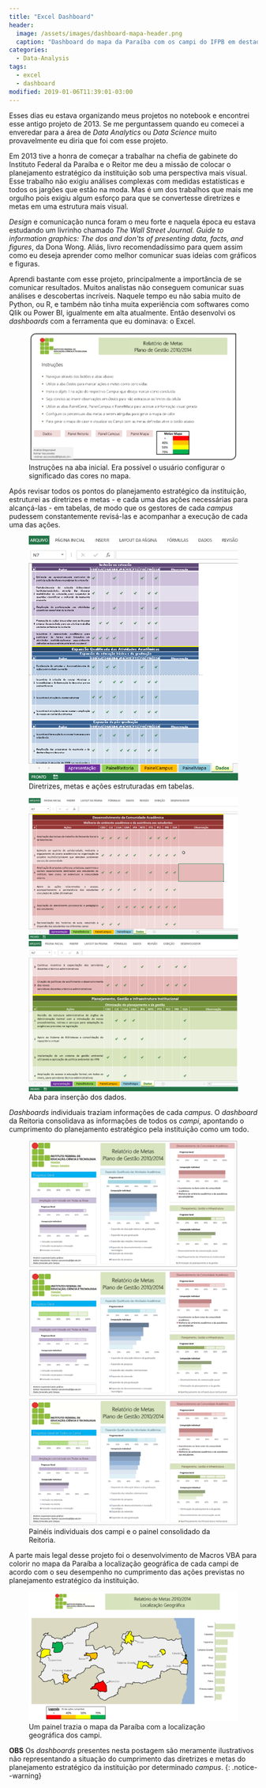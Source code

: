 ```yaml
---
title: "Excel Dashboard"
header:
  image: /assets/images/dashboard-mapa-header.png
  caption: "Dashboard do mapa da Paraíba com os campi do IFPB em destaque"
categories:
  - Data-Analysis
tags:
  - excel
  - dashboard
modified: 2019-01-06T11:39:01-03:00
---
```


Esses dias eu estava organizando meus projetos no notebook e encontrei esse antigo projeto de 2013. Se me perguntassem quando eu comecei a enveredar para a área de _Data Analytics_ ou _Data Science_ muito provavelmente eu diria que foi com esse projeto.

Em 2013 tive a honra de começar a trabalhar na chefia de gabinete do Instituto Federal da Paraíba e o Reitor me deu a missão de colocar o planejamento estratégico da instituição sob uma perspectiva mais visual. Esse trabalho não exigiu análises complexas com medidas estatísticas e todos os jargões que estão na moda. Mas é um dos trabalhos que mais me orgulho pois exigiu algum esforço para que se convertesse diretrizes e metas em uma estrutura mais visual.

_Design_ e comunicação nunca foram o meu forte e naquela época eu estava estudando um livrinho chamado _The Wall Street Journal. Guide to information graphics: The dos and don'ts of presenting data, facts, and figures_, da Dona Wong. Aliás, livro recomendadíssimo para quem assim como eu deseja aprender como melhor comunicar suas ideias com gráficos e figuras.

Aprendi bastante com esse projeto, principalmente a importância de se comunicar resultados. Muitos analistas não conseguem comunicar suas análises e descobertas incríveis. Naquele tempo eu não sabia muito de Python, ou R, e também não tinha muita experiência com softwares como Qlik ou Power BI, igualmente em alta atualmente. Então desenvolvi os _dashboards_ com a ferramenta que eu dominava: o Excel.

<figure>
    <a href="/assets/images/painel-principal.png"><img src="/assets/images/painel-principal.png"></a>
	<figcaption>Instruções na aba inicial. Era possível o usuário configurar o significado das cores no mapa.</figcaption>
</figure>

Após revisar todos os pontos do planejamento estratégico da instituição, estruturei as diretrizes e metas - e cada uma das ações necessárias para alcançá-las - em tabelas, de modo que os gestores de cada _campus_ pudessem constantemente revisá-las e acompanhar a execução de cada uma das ações.

<figure>
    <a href="/assets/images/dashboard-dados3.png"><img src="/assets/images/dashboard-dados3.png"></a>
	<figcaption>Diretrizes, metas e ações estruturadas em tabelas.</figcaption>
</figure>

<figure class="half">
    <a href="/assets/images/dashboard-dados1.png"><img src="/assets/images/dashboard-dados1.png"></a>
    <a href="/assets/images/dashboard-dados2.png"><img src="/assets/images/dashboard-dados2.png"></a>
    <figcaption>Aba para inserção dos dados.</figcaption>
</figure>

_Dashboards_ individuais traziam informações de cada _campus_. O _dashboard_ da Reitoria consolidava as informações de todos os _campi_, apontando o cumprimento do planejamento estratégico pela instituição como um todo.

<figure class="third">
    <a href="/assets/images/painel-campus1.png"><img src="/assets/images/painel-campus1.png"></a>
    <a href="/assets/images/painel-campus2.png"><img src="/assets/images/painel-campus2.png"></a>
    <a href="/assets/images/painel-reitoria.png"><img src="/assets/images/painel-reitoria.png"></a>
    <figcaption>Painéis individuais dos campi e o painel consolidado da Reitoria.</figcaption>
</figure>

A parte mais legal desse projeto foi o desenvolvimento de Macros VBA para colorir no mapa da Paraíba a localização geográfica de cada campi de acordo com o seu desempenho no cumprimento das ações previstas no planejamento estratégico da instituição.

<figure>
    <a href="/assets/images/dashboard-mapa.png"><img src="/assets/images/dashboard-mapa.png"></a>
	<figcaption>Um painel trazia o mapa da Paraíba com a localização geográfica dos campi.</figcaption>
</figure>

**OBS** Os _dashboards_ presentes nesta postagem são meramente ilustrativos não representando a situação do cumprimento das diretrizes e metas do planejamento estratégico da instituição por determinado _campus_.
{: .notice--warning}

